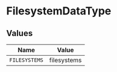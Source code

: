 # FilesystemDataType


## Values

| Name          | Value         |
| ------------- | ------------- |
| `FILESYSTEMS` | filesystems   |